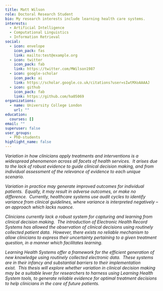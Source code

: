 ```yaml
---
title: Matt Wilson
role: Doctoral Research Student
bio: My research interests include learning health care systems.
interests:
  - Artificial Intelligence
  - Computational Linguistics
  - Information Retrieval
social:
  - icon: envelope
    icon_pack: fas
    link: mailto:test@example.org
  - icon: twitter
    icon_pack: fab
    link: https://twitter.com/MWilson1987
  - icon: google-scholar
    icon_pack: ai
    link: https://scholar.google.co.uk/citations?user=sIwtMXoAAAAJ
  - icon: github
    icon_pack: fab
    link: https://github.com/ha05069
organizations:
  - name: University College London
    url: ""
education:
  courses: []
email: ""
superuser: false
user_groups:
  - PhD-students
highlight_name: false
---
```

*Variation in how clinicians apply treatments and interventions is a widespread phenomenon across all facets of health services.  It arises due to the lack of robust evidence to guide clinical decision making, and from individual assessment of the relevance of evidence to each unique scenario.*

*Variation in practice may generate improved outcomes for individual patients.  Equally, it may result in adverse outcomes, or make no difference.  Currently, healthcare systems use audit cycles to identify variance from clinical guidelines, where variance is interpreted negatively – an approach which lacks nuance.*

*Clinicians currently lack a robust system for capturing and learning from clinical decision making.  The introduction of Electronic Health Record Systems has allowed the observation of clinical decisions using routinely collected patient data.  However, there exists no reliable mechanism to allow clinicians to express their uncertainty pertaining to a given treatment question, in a manner which facilitates learning.*  

*Learning Health Systems offer a framework for the efficient generation of new knowledge using routinely collected electronic data.  These systems are in their infancy and substantial barriers to their implementation exist.  This thesis will explore whether variation in clinical decision making may be a suitable lever for researchers to harness using Learning Health System tools, to generate reliable evidence for optimal treatment decisions to help clinicians in the care of future patients.*
